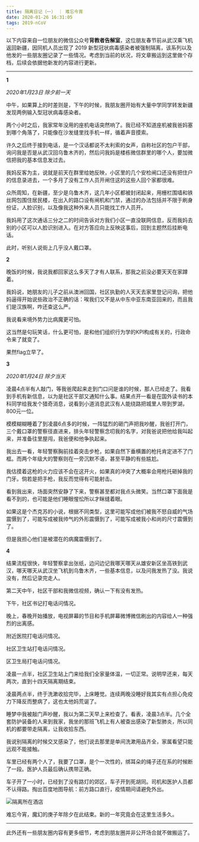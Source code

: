 ```yaml
---
title: 隔离日记（一） ｜ 难忘今宵
date: 2020-01-26 16:31:05
tags: 2019-nCoV
---
```


以下内容来自一位朋友的微信公众号**背教者告解室**，这位朋友春节前从武汉乘飞机返回新疆，因同机人员出现了 2019 新型冠状病毒感染者被强制隔离，该系列以及他发的一些朋友圈记录了一些情况。考虑到当前的状况，将文章搬运到这里做个存档，后续会依据他新发的内容进行更新。

---

**1**

_2020年1月23日   除夕前一天_

中午，如果算上的时差则是，下午的时候，我朋友圈开始有大量中学同学转发新疆发现两例输入型冠状病毒感染者。

两个小时之后，我家常年没用的座机电话突然响了。我已经不知道座机被我爸妈塞到哪个角落了，只能像在沙发缝里找手机一样，循着声音摸索。

许久之后终于接到电话，是一个汉话都说不太利索的女声，自称社区的包户干部，询问我是否是从武汉回乌鲁木齐的，然后问我妈是楼栋微信群里的哪个人，要加微信把我的基本信息发过去。

我妈反客为主，说就是前天在群里给她反映，小区里的几个安检闸口还没有把住户的信息录进去，一个多月了没有工作人员开闸住这的这些人回个家都很难。

众所周知，在新疆，至少是乌鲁木齐，这几年小区都被封闭起来，用栅栏围墙和铁丝网包围住居民楼，在出入的路口设有闸机和门禁，通过的办法包括并不限于刷身份证，人脸识别，以及像我这种外来人员只能找工作人员开。

我妈用了这次通话三分之二的时间告诉对方我们小区一直没联网信息，反而我妈去别的小区可以人脸识别进入。在对方答应向上反映这事后，回到主题然后挂断电话。

此时，听别人说街上几乎没人戴口罩。

**2**

晚饭的时候，我说我都回家这么多天了才有人联系，那我之前没必要天天在家蹲着。

我妈说，她朋友的儿子之前从澳洲回国，社区执勤的人天天去家里登记问询，把他妈逼得开始说些政治不正确的话：唉我们又不是从中东中亚东南亚回来的，而且我们是汉族啊，咋还查这么严。

我说看来境外势力比病魔更可怕。

这当然是句玩笑话，什么更可怕，是和他们组织行为学的KPI构成有关的，行政命令来了就变了。

果然flag立早了。

**3**

_2020年1月24日   除夕当天_

凌晨4点半有人敲门，等我爸爬起来走到门口问是谁的时候，那人已经走了。我看到手机有新信息，以为是社区干部又通知什么事。结果点开一看是在国外读书的本科同学给我发个猎奇消息，说看到小道消息武汉有人能绕路把城里人带到罗湖，800元一位。

模模糊糊睡着了到凌晨6点多的时候，一阵猛烈的砸门声把我吵醒，我爸打开门，三个戴口罩的警察径直进来，排头年轻警察念叨我的名字，对我爸说把他给我叫起来，并准备往里屋闯，我爸便和他争执起来。

我出去一看，年轻警察胸前挂着突击步枪，如果自然下垂横置的枪托肯定进不了门框。而两个年级大的警察则在一旁沉默不语，甚至平静的有些尴尬。

我估摸着这枪的火力应该不会在这开火，如果真的冲突了大概率会用枪托砸掉我的门牙。倘若是把手枪，我反而觉得有可能射击。

看到我出来，场面突然安静了下来，警察甚至都对我点头微笑。当然口罩下面我是看不到的，也可能是他们睡眼惺忪所以才眯缝着眼。

如果这是个杰克苏的小说，根据不同类型，这里可能写成他们被我不怒自威的气场震慑到了，可能写成被我帅气的外形震慑到了，可能写成被我小和尚的尺寸震慑到了。

但是我担心他们是被潜在的病魔震慑到了。

**4**

结果流程很快，年轻警察拿出张纸，边问边记我哪天哪天从雄安新区坐高铁到武汉，哪天哪天从武汉坐飞机到乌鲁木齐，一些基本信息，以及问我发热了没。我说没有，然后记录完走人。

第二天中午，社区干部和我微信视频，确认一下有没有发热。

下午，社区书记打电话问情况。

晚上，春晚开始播放，电视屏幕的节目和手机屏幕微博微信刷出的内容给人一种强烈的出离感。

附近医院打电话问情况。

社区卫生站打电话问情况。

区卫生局打电话问情况。

凌晨一点半，社区卫生站上门来给我们全家量体温，一切正常。说明早还来，每天两次，直到十四天隔离期结束。

凌晨两点半，终于洗漱收拾完毕，上床睡觉。连续两晚没睡好我其实有点担心免疫力下降反而整病了，这也太他妈荒诞了。

睡梦中我被敲门声吵醒，我以为第二天早上来检查了。看表，凌晨3点半。几个全套防护装备的人来到我家，我坐的那班飞机上有人被查出感染了新型肺炎，所以同机的都要带走隔离，让我收拾东西。

我说别隔离的时候交叉感染了，他们说去那里是单间洗漱用品齐全，家属看望只能远观不能接触。

车里已经有两个人了，我要了口罩，是个一次性的，绑耳朵的绳子还在系的时候断了一段。医护人员最后确认携带正确。

车子开了一小时，已经到了没有路灯的郊区，车子开到死胡同。司机和医护人员都不认得路。掏出百度地图导航：前方路口直行，疫情期间请避免外出。

![隔离所在酒店](C:/shiqingxu.github.io/source/_posts/insulate-diary-1/the_hotel.jpg)

难忘今宵，魔幻的庚子年除夕在此结束。新的一年究竟会在这里生活多久。

---

此外还有一些朋友圈内容有更多细节，考虑到朋友圈并非公开场合就不做搬运了。